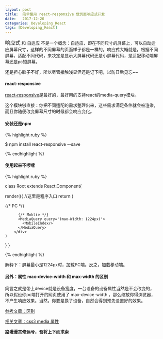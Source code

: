 ```yaml
---
layout: post
title:  简单使用 react-responsive 做页面响应式开发 
date:   2017-12-20
categories: Developing_React
tags: [Developing_React]
---
```

<big>响应式</big> 和 自适应 不是一个概念：自适应，即在不同尺寸的屏幕上，可以自动适应屏幕尺寸，这样的不同屏幕的页面样子都是一样的。响应式大概就是，根据不同屏幕，适配不同代码，来决定是显示大屏幕代码还是小屏幕代码，是适配移动端屏幕还是pc短屏幕。

还是担心脑子不好，所以尽管接触浅显但还是记下吧，以防日后见忘~~

#### react-responsive

[react-responsive](https://www.npmjs.com/package/react-responsive)是最好的，最好用的支持react的media-query模块。

这个模块够直接：你把不同适配的需求整理出来，这些需求满足条件就会被渲染，而且你随便改变屏幕尺寸的时候都会响应变化。

#### 安装还是npm

{% highlight ruby %}

$ npm install react-responsive --save

{% endhighlight %}

#### 使用起来不啰嗦

{% highlight ruby %}

class Root extends React.Component{

  render(){
    //这里是程序入口
    return (
        <div>
          {/* PC */}
          <MediaQuery query='(min-width: 1224px)'>
            <PCIndex/>
          </MediaQuery>

          {/* Moblie */}
          <MediaQuery query='(max-Width: 1224px)'>
            <MobileIndex/>
          </MediaQuery>
        </div>
    )
  }
}

{% endhighlight %}

解释下：屏幕最小是1224px时，加载PC端，反之，加载移动端。

#### 另外：属性 max-device-width 和 max-width 的区别

简言之就是带上device就是设备宽度，一台设备的设备属性当然是不会改变的，所以假设你pc端打开的网页使用了 max-device-width ，那么缩放你得浏览器，不产生响应效果。当然，你要是换了设备，自然会得到预先设置好的效果。

[参考文章：区别](https://www.cnblogs.com/futai/p/5015538.html)

[相关文章：css3 media 属性](http://blog.csdn.net/a810600562/article/details/64437702)

__路漫漫其修远兮，吾将上下而求索__

